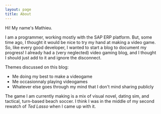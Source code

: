 ```yaml
---
layout: page
title: About
---
```


Hi! My name's Mathieu.

I am a programmer, working mostly with the SAP ERP platform. But, some time ago, I thought it would be nice to try my hand at making a video game. So, like every good developer, I wanted to start a blog to document my progress! I already had a (very neglected) video gaming blog, and I thought I should just add to it and ignore the disconnect. 

Themes discussed on this blog:

- Me doing my best to make a videogame
- Me occasionnaly playing videogames
- Whatever else goes through my mind that I don't mind sharing publicly

The game I am currently making is a mix of visual novel, dating sim, and tactical, turn-based beach soccer. I think I was in the middle of my second rewatch of *Ted Lasso* when I came up with it.